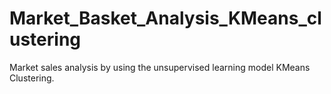 # Market_Basket_Analysis_KMeans_clustering
Market sales analysis by using the unsupervised learning model KMeans Clustering.
